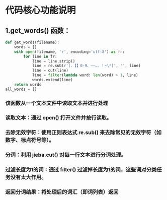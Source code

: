 # 代码核心功能说明
## 1.get_words() 函数：

```python
def get_words(filename):
    words = []
    with open(filename, 'r', encoding='utf-8') as fr:
        for line in fr:
            line = line.strip()
            line = re.sub(r'[.【】0-9、——。，！~\*]', '', line)
            line = cut(line)
            line = filter(lambda word: len(word) > 1, line)
            words.extend(line)
    return words
all_words = []
```
### 该函数从一个文本文件中读取文本并进行处理
### 读取文本：通过 open() 打开文件并按行读取。
### 去除无效字符：使用正则表达式 re.sub() 来去除常见的无效字符（如数字、标点符号等）。
### 分词：利用 jieba.cut() 对每一行文本进行分词处理。
### 过滤长度为1的词：通过 filter() 过滤掉长度为1的词，这些词对分类任务没有太大作用。
### 返回分词结果：将处理后的词汇（即词列表）返回
